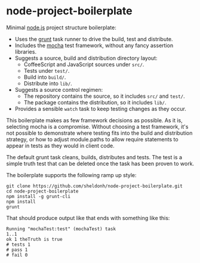 node-project-boilerplate
========================

Minimal [node.js](http://nodejs.org/) project structure boilerplate:

* Uses the [grunt](http://gruntjs.com/) task runner to drive the build, test and distribute.
* Includes the [mocha](http://visionmedia.github.io/mocha/) test framework, without any fancy assertion libraries.
* Suggests a source, build and distribution directory layout:
  * CoffeeScript and JavaScript sources under `src/`.
  * Tests under `test/`.
  * Build into `build/`.
  * Distribute into `lib/`.
* Suggests a source control regimen:
  * The repository contains the source, so it includes `src/` and `test/`.
  * The package contains the distribution, so it includes `lib/`.
* Provides a sensible `watch` task to keep testing changes as they occur.

This boilerplate makes as few framework decisions as possible. As it is, selecting mocha is a compromise. Without
choosing a test framework, it's not possible to demonstrate where testing fits into the build and distribution
strategy, or how to adjust module.paths to allow require statements to appear in tests as they would in client code.

The default grunt task cleans, builds, distributes and tests. The test is a simple truth test that can be deleted
once the task has been proven to work.

The boilerplate supports the following ramp up style:

```
git clone https://github.com/sheldonh/node-project-boilerplate.git
cd node-project-boilerplate
npm install -g grunt-cli
npm install
grunt
```

That should produce output like that ends with something like this:

```
Running "mochaTest:test" (mochaTest) task
1..1
ok 1 theTruth is true
# tests 1
# pass 1
# fail 0
```
